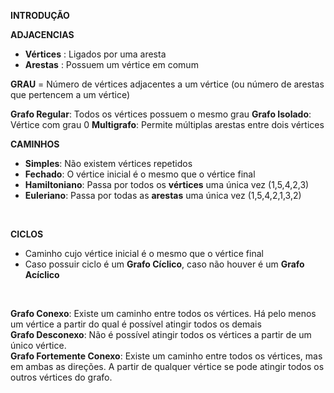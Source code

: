 **INTRODUÇÃO**

**ADJACENCIAS**
* **Vértices** : Ligados por uma aresta
* **Arestas** : Possuem um vértice em comum


**GRAU** = Número de vértices adjacentes a um vértice (ou número de arestas que pertencem a um vértice)


**Grafo Regular**: Todos os vértices possuem o mesmo grau
**Grafo Isolado**: Vértice com grau 0
**Multigrafo**: Permite múltiplas arestas entre dois vértices


**CAMINHOS**
* **Simples**: Não existem vértices repetidos
* **Fechado**: O vértice inicial é o mesmo que o vértice final
* **Hamiltoniano**: Passa por todos os **vértices** uma única vez (1,5,4,2,3)
* **Euleriano**: Passa por todas as **arestas** uma única vez (1,5,4,2,1,3,2)

<br>

 **CICLOS**
* Caminho cujo vértice inicial é o mesmo que o vértice final
* Caso possuir ciclo é um **Grafo Cíclico**, caso não houver é um **Grafo Acíclico**


<br>


**Grafo Conexo**: Existe um caminho entre todos os vértices. Há pelo menos um vértice a partir do qual é possível atingir todos os demais <br>
**Grafo Desconexo**: Não é possível atingir todos os vértices a partir de um único vértice. <br> 
**Grafo Fortemente Conexo**: Existe um caminho entre todos os vértices, mas em ambas as direções. A partir de qualquer vértice se pode atingir todos os outros vértices do grafo.